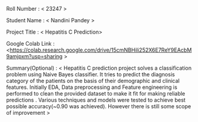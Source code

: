 Roll Number       :   < 23247 >

Student Name      :   < Nandini Pandey >

Project Title     :   < Hepatitis C Prediction>

Google Colab Link :   <https://colab.research.google.com/drive/15cmNBHili252X6E7ReY9EAcbM9amjpxm?usp=sharing >

Summary(Optional) :   < Hepatitis C prediction project solves a classification problem using Naive Bayes classifier. It tries to predict the diagnosis category of the patients on the basis of their demographic and clinical features. Initially EDA, Data preprocessing and Feature engineering is performed to clean the provided dataset to make it fit for making reliable predictions . Various techniques and models were tested to achieve best possible accuracy(~0.90 was achieved). However there is still some scope of improvement  >
